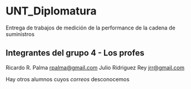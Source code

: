 # UNT_Diplomatura
Entrega de trabajos de medición de la performance de la cadena de suministros


## Integrantes del grupo 4 - Los profes

Ricardo R. Palma <rpalma@gmail.com>
Julio Ridriguez Rey <jrr@gmail.com>

Hay otros alumnos cuyos *correos* desconocemos 
